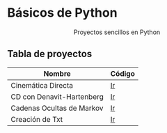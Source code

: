 # Básicos de Python
<div align="center">
Proyectos sencillos en Python
</div>

## Tabla de proyectos
| Nombre | Código |
| --- | --- |
| Cinemática Directa | [Ir](cinematica-dir/) |
| CD con Denavit-Hartenberg | [Ir](denavit-hartenberg/) |
| Cadenas Ocultas de Markov | [Ir](hmm/) |
| Creación de Txt | [Ir](robotica-array/) |